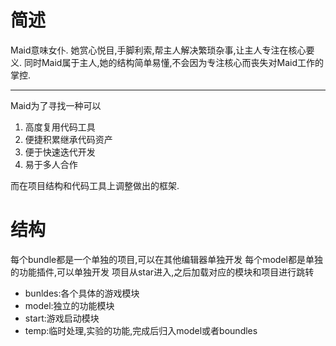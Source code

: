 # 简述
Maid意味女仆.
她赏心悦目,手脚利索,帮主人解决繁琐杂事,让主人专注在核心要义.
同时Maid属于主人,她的结构简单易懂,不会因为专注核心而丧失对Maid工作的掌控.

---

Maid为了寻找一种可以
 1. 高度复用代码工具
 2. 便捷积累继承代码资产
 3. 便于快速迭代开发
 4. 易于多人合作

而在项目结构和代码工具上调整做出的框架.



# 结构

每个bundle都是一个单独的项目,可以在其他编辑器单独开发
每个model都是单独的功能插件,可以单独开发
项目从star进入,之后加载对应的模块和项目进行跳转

- bunldes:各个具体的游戏模块
- model:独立的功能模块
- start:游戏启动模块
- temp:临时处理,实验的功能,完成后归入model或者boundles


